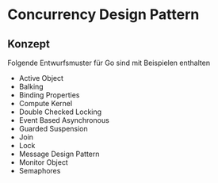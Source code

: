 # Concurrency Design Pattern

## Konzept

Folgende Entwurfsmuster für Go sind mit Beispielen enthalten

* Active Object
* Balking
* Binding Properties
* Compute Kernel
* Double Checked Locking
* Event Based Asynchronous
* Guarded Suspension
* Join
* Lock
* Message Design Pattern
* Monitor Object
* Semaphores
